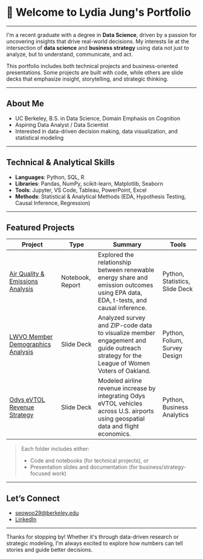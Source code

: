 # 👋 Welcome to Lydia Jung's Portfolio

---

I'm a recent graduate with a degree in **Data Science**, driven by a passion for uncovering insights that drive real-world decisions. My interests lie at the intersection of **data science** and **business strategy** using data not just to analyze, but to understand, communicate, and act.

This portfolio includes both technical projects and business-oriented presentations. Some projects are built with code, while others are slide decks that emphasize insight, storytelling, and strategic thinking.

---

## About Me

- UC Berkeley, B.S. in Data Science, Domain Emphasis on Cognition
- Aspiring Data Analyst / Data Scientist
- Interested in data-driven decision making, data visualization, and statistical modeling

---

## Technical & Analytical Skills

- **Languages**: Python, SQL, R  
- **Libraries**: Pandas, NumPy, scikit-learn, Matplotlib, Seaborn  
- **Tools**: Jupyter, VS Code, Tableau, PowerPoint, Excel  
- **Methods**: Statistical & Analytical Methods (EDA, Hypothesis Testing, Causal Inference, Regression)

---

## Featured Projects

| Project | Type | Summary | Tools |
|--------|------|---------|-------|
| [Air Quality & Emissions Analysis](./Renewable-Energy-and-Emissions/) | Notebook, Report | Explored the relationship between renewable energy share and emission outcomes using EPA data, EDA, t-tests, and causal inference. | Python, Statistics, Slide Deck |
| [LWVO Member Demographics Analysis](./lwvo-demographics-analysis/) | Slide Deck | Analyzed survey and ZIP-code data to visualize member engagement and guide outreach strategy for the League of Women Voters of Oakland. | Python, Folium, Survey Design |
| [Odys eVTOL Revenue Strategy](./eab-odys-revenue-model/) | Slide Deck | Modeled airline revenue increase by integrating Odys eVTOL vehicles across U.S. airports using geospatial data and flight economics. | Python, Business Analytics |

> Each folder includes either:
> - Code and notebooks (for technical projects), or  
> - Presentation slides and documentation (for business/strategy-focused work)

---

## Let’s Connect

- seowoo29@berkeley.edu  
- [LinkedIn](www.linkedin.com/in/lydia-jung)  

---

Thanks for stopping by! Whether it's through data-driven research or strategic modeling, I'm always excited to explore how numbers can tell stories and guide better decisions.
